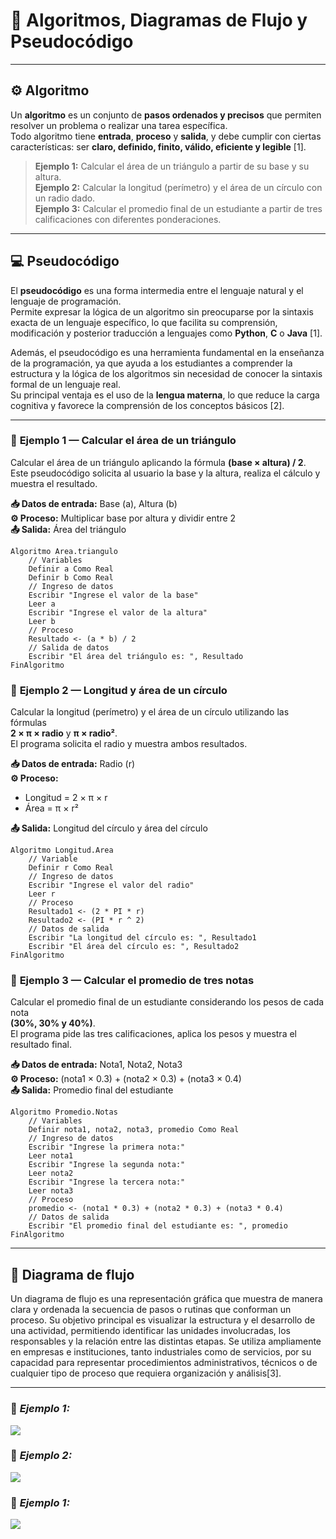 # 🧮 **Algoritmos, Diagramas de Flujo y Pseudocódigo**

---

## ⚙️ **Algoritmo**

Un **algoritmo** es un conjunto de **pasos ordenados y precisos** que permiten resolver un problema o realizar una tarea específica.  
Todo algoritmo tiene **entrada**, **proceso** y **salida**, y debe cumplir con ciertas características: ser **claro, definido, finito, válido, eficiente y legible** [1].  

> **Ejemplo 1:** Calcular el área de un triángulo a partir de su base y su altura.  
> **Ejemplo 2:** Calcular la longitud (perímetro) y el área de un círculo con un radio dado.  
> **Ejemplo 3:** Calcular el promedio final de un estudiante a partir de tres calificaciones con diferentes ponderaciones.

---

## 💻 **Pseudocódigo**

El **pseudocódigo** es una forma intermedia entre el lenguaje natural y el lenguaje de programación.  
Permite expresar la lógica de un algoritmo sin preocuparse por la sintaxis exacta de un lenguaje específico, lo que facilita su comprensión, modificación y posterior traducción a lenguajes como **Python**, **C** o **Java** [1].

Además, el pseudocódigo es una herramienta fundamental en la enseñanza de la programación, ya que ayuda a los estudiantes a comprender la estructura y la lógica de los algoritmos sin necesidad de conocer la sintaxis formal de un lenguaje real.  
Su principal ventaja es el uso de la **lengua materna**, lo que reduce la carga cognitiva y favorece la comprensión de los conceptos básicos [2].

---

### 🧩 **Ejemplo 1 — Calcular el área de un triángulo**

Calcular el área de un triángulo aplicando la fórmula **(base × altura) / 2**.  
Este pseudocódigo solicita al usuario la base y la altura, realiza el cálculo y muestra el resultado.

**📥 Datos de entrada:** Base (a), Altura (b)  
**⚙️ Proceso:** Multiplicar base por altura y dividir entre 2  
**📤 Salida:** Área del triángulo

```plaintext
Algoritmo Area.triangulo
    // Variables
    Definir a Como Real
    Definir b Como Real
    // Ingreso de datos 
    Escribir "Ingrese el valor de la base"
    Leer a
    Escribir "Ingrese el valor de la altura"
    Leer b
    // Proceso 
    Resultado <- (a * b) / 2
    // Salida de datos 
    Escribir "El área del triángulo es: ", Resultado
FinAlgoritmo
```

### 🧩 **Ejemplo 2 — Longitud y área de un círculo**

Calcular la longitud (perímetro) y el área de un círculo utilizando las fórmulas  
**2 × π × radio** y **π × radio²**.  
El programa solicita el radio y muestra ambos resultados.

**📥 Datos de entrada:** Radio (r)  
**⚙️ Proceso:**  
- Longitud = 2 × π × r  
- Área = π × r²  

**📤 Salida:** Longitud del círculo y área del círculo

```
Algoritmo Longitud.Area
    // Variable
    Definir r Como Real
    // Ingreso de datos 
    Escribir "Ingrese el valor del radio"
    Leer r
    // Proceso 
    Resultado1 <- (2 * PI * r)
    Resultado2 <- (PI * r ^ 2)
    // Datos de salida 
    Escribir "La longitud del círculo es: ", Resultado1
    Escribir "El área del círculo es: ", Resultado2
FinAlgoritmo
```

### 🧩 **Ejemplo 3 — Calcular el promedio de tres notas**

Calcular el promedio final de un estudiante considerando los pesos de cada nota  
**(30%, 30% y 40%)**.  
El programa pide las tres calificaciones, aplica los pesos y muestra el resultado final.

**📥 Datos de entrada:** Nota1, Nota2, Nota3  
**⚙️ Proceso:** (nota1 × 0.3) + (nota2 × 0.3) + (nota3 × 0.4)  
**📤 Salida:** Promedio final del estudiante

```
Algoritmo Promedio.Notas
    // Variables
    Definir nota1, nota2, nota3, promedio Como Real
    // Ingreso de datos
    Escribir "Ingrese la primera nota:"
    Leer nota1
    Escribir "Ingrese la segunda nota:"
    Leer nota2
    Escribir "Ingrese la tercera nota:"
    Leer nota3
    // Proceso
    promedio <- (nota1 * 0.3) + (nota2 * 0.3) + (nota3 * 0.4)
    // Datos de salida
    Escribir "El promedio final del estudiante es: ", promedio
FinAlgoritmo
```
---

## 🔷 **Diagrama de flujo**

Un diagrama de flujo es una representación gráfica que muestra de manera clara y ordenada la secuencia de pasos o rutinas que conforman un proceso. Su objetivo principal es visualizar la estructura y el desarrollo de una actividad, permitiendo identificar las unidades involucradas, los responsables y la relación entre las distintas etapas. Se utiliza ampliamente en empresas e instituciones, tanto industriales como de servicios, por su capacidad para representar procedimientos administrativos, técnicos o de cualquier tipo de proceso que requiera organización y análisis[3].

---

### 🧩 *Ejemplo 1:*

![](https://github.com/pilarnaranjo-sys/Teoria-de-la-Programacion/blob/4bf029e2fe47d7924921633bf944d0282c5dbcca/Diagrama.md.png)

### 🧩 *Ejemplo 2:*

![](https://github.com/pilarnaranjo-sys/Teoria-de-la-Programacion/blob/4bf029e2fe47d7924921633bf944d0282c5dbcca/Diagrama.md.png)

### 🧩 *Ejemplo 1:*

![](https://github.com/pilarnaranjo-sys/Teoria-de-la-Programacion/blob/4bf029e2fe47d7924921633bf944d0282c5dbcca/Diagrama.md.png)


